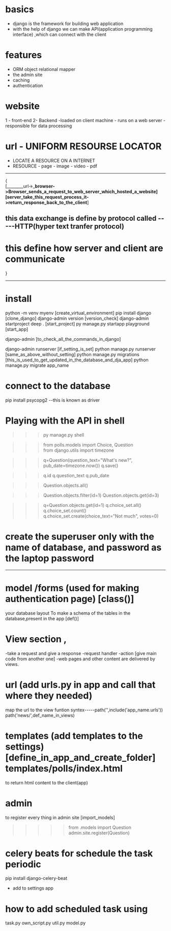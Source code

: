 # basics
- django is the framework for building web application 
- with the help of django we can make API(application programming interface) ,which can connect with the client 

# features
- ORM object relational mapper
- the admin site
- caching 
- authentication 

# website

1 - front-end                                   2- Backend
-loaded on client machine                     - runs on a web server 
                                              - responsible for data processing 

# url - UNIFORM RESOURSE LOCATOR
  - LOCATE A  RESOURCE ON A INTERNET
  - RESOURCE - page
             - image 
             - video 
             - pdf
-----------------------------------------------------------------------------------------------------------------------------------

{        
[________url->_________browser->__________Browser_sends_a_request_to_web_server_which_hosted_a_website]
[server_take_this_request_process_it____________->return_response_back_to_the_client______]

## this data exchange is define by protocol called  -----HTTP(hyper text tranfer protocol)
# this define how server and client are communicate
}

-----------------------------------------------------------------------------------------------------------------------------------

# install
python -m venv myenv          [create_virtual_environment]
pip install django            [clone_django]
django-admin version          [version_check]
django-admin startproject deep .        [start_project]
py manage.py startapp playground        [start_app]

django-admin                            [to_check_all_the_commands_in_django]

django-admin runserver                  [if_setting_is_set]
python manage.py  runserver             [same_as_above_without_setting]
python manage.py migrations             [this_is_used_to_get_updated_in_the_database_and_dja_app]
python manage.py migrate app_name  
         



# connect to the database 
pip install psycopg2                   --this is known as driver  

# Playing with the API in shell
>>>py manage.py shell

>>>from polls.models import Choice, Question  
>>>from django.utils import timezone

>>> q=Question(question_text="What's new?", pub_date=timezone.now())
>>> q.save()

>>> q.id
>>> q.question_text
>>> q.pub_date

>>> Question.objects.all()

>>>Question.objects.filter(id=1)
   Question.objects.get(id=3)

>>>q=Question.objects.get(id=1) 
>>>q.choice_set.all()
>>>q.choice_set.count() 
>>>q.choice_set.create(choice_text="Not much", votes=0)
# create the superuser only with the name of database, and password as the laptop password
-----------------------------------------------------------------------------------------------------------------------------------
# model /forms (used for making authentication page)                                 [class()]
your database layout
To make a schema of the tables in the database,present in the app                     [def()]

# View section ,                                                              
-take a request and give a response
-request handler
-action [give main code from another one]
-web pages and other content are delivered by views.

# url   (add urls.py in app and call that where they needed)
map the url to the view funtion 
syntex-----path('',include('app_name.urls'))
            path('news/',def_name_in_views)

# templates      (add templates to the settings)             [define_in_app_and_create_folder] templates/polls/index.html
to return html content to the client(app)

# admin 
to register every thing in admin site [import_models]
>>>>>from .models import Question
>>>>>admin.site.register(Question)

# celery beats for schedule the task periodic
pip install django-celery-beat
- add to settings app

# how to add scheduled task using 
task.py
own_script.py
util.py
model.py


